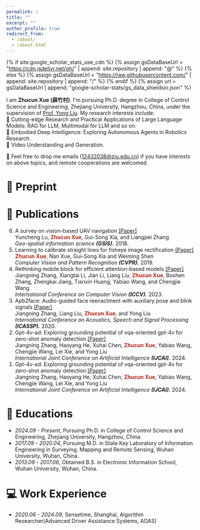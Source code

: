 ```yaml
---
permalink: /
title: ""
excerpt: ""
author_profile: true
redirect_from: 
  - /about/
  - /about.html
---
```


{% if site.google_scholar_stats_use_cdn %}
{% assign gsDataBaseUrl = "https://cdn.jsdelivr.net/gh/" | append: site.repository | append: "@" %}
{% else %}
{% assign gsDataBaseUrl = "https://raw.githubusercontent.com/" | append: site.repository | append: "/" %}
{% endif %}
{% assign url = gsDataBaseUrl | append: "google-scholar-stats/gs_data_shieldsio.json" %}

<span class='anchor' id='about-me'></span>


<!--
### Hi there 👋
**zhangzjn/zhangzjn** is a ✨ _special_ ✨ repository because its `README.md` (this file) appears on your GitHub profile.

Here are some ideas to get you started:

- 🔭 I’m currently working on ...
- 🌱 I’m currently learning ...
- 👯 I’m looking to collaborate on ...
- 🤔 I’m looking for help with ...
- 💬 Ask me about ...
- 📫 How to reach me: ...
- 😄 Pronouns: ...
- ⚡ Fun fact: ...

https://www.emojiall.com/zh-hans/all-cate
-->


I am <strong>Zhucun Xue (薛竹村)</strong>. I'm pursuing Ph.D. degree in College of Control Science and Engineering, Zhejiang University, Hangzhou, China, under the supervision of [Prof. Yong Liu](https://april.zju.edu.cn/our-team). My research interests include:<br>
🌱 Cutting-edge Research and Practical Applications of Large Language Models: RAG for LLM, Multimodal for LLM and so on.<br>
🌱 Embodied Deep Intelligence: Exploring Autonomous Agents in Robotics Research. <br>
🌱 Video Understanding and Generation. 

💬 Feel free to drop me emails (12432038@zju.edu.cn) if you have interests on above topics, and remote cooperations are welcomed.<br>

# 📝 Preprint 

# 📝 Publications
<ol reversed>
  <li id="2025-1"> 
    A survey on vision-based UAV navigation <a href="https://www.tandfonline.com/doi/full/10.1080/10095020.2017.1420509">[Paper]</a><br> 
    Yuncheng Lu, <span style="color:#b02418; font-weight:bold;">Zhucun Xue</span>, Gui-Song Xia, and Liangpei Zhang<br>
    <i>Geo-spatial information science <strong>(GSIS).</strong></i> 2018.
  </li>
  <li id="2025-2"> 
    Learning to calibrate straight lines for fisheye image rectification <a href="https://openaccess.thecvf.com/content_CVPR_2019/papers/Xue_Learning_to_Calibrate_Straight_Lines_for_Fisheye_Image_Rectification_CVPR_2019_paper.pdf">[Paper]</a><br> 
    <span style="color:#b02418; font-weight:bold;">Zhucun Xue</span>, Nan Xue, Gui-Song Xia and Weiming Shen<br>
    <i>Computer Vision and Pattern Recognition <strong>(CVPR).</strong></i> 2019.
  </li>
  <li id="2025-3"> 
    Rethinking mobile block for efficient attention-based models <a href="https://arxiv.org/pdf/2301.01146">[Paper]</a><br> 
    Jiangning Zhang, Xiangtai Li, Jian Li, Liang Liu, <span style="color:#b02418; font-weight:bold;">Zhucun Xue</span>, Boshen Zhang, Zhengkai Jiang, Tianxin Huang, Yabiao Wang, and Chengjie Wang<br>
    <i> International Conference on Computer Vision <strong>(ICCV).</strong></i> 2023.
  </li>
  <li id="2025-4"> 
    Apb2face: Audio-guided face reenactment with auxiliary pose and blink signals <a href="https://arxiv.org/pdf/2004.14569">[Paper]</a><br> 
    Jiangning Zhang, Liang Liu, <span style="color:#b02418; font-weight:bold;">Zhucun Xue</span>, and Yong Liu<br>
    <i> International Conference on Acoustics, Speech and Signal Processing <strong>(ICASSP).</strong></i> 2020.
  </li>
  <li id="2025-4"> 
    Gpt-4v-ad: Exploring grounding potential of vqa-oriented gpt-4v for zero-shot anomaly detection <a href="https://arxiv.org/pdf/2311.02612">[Paper]</a><br> 
    Jiangning Zhang, Haoyang He, Xuhai Chen, <span style="color:#b02418; font-weight:bold;">Zhucun Xue</span>, Yabiao Wang, Chengjie Wang, Lei Xie, and Yong Liu<br>
    <i> International Joint Conference on Artificial Intelligence <strong>(IJCAI).</strong></i> 2024.
  </li>
  <li id="2025-4"> 
    Gpt-4v-ad: Exploring grounding potential of vqa-oriented gpt-4v for zero-shot anomaly detection <a href="https://arxiv.org/pdf/2311.02612">[Paper]</a><br> 
    Jiangning Zhang, Haoyang He, Xuhai Chen, <span style="color:#b02418; font-weight:bold;">Zhucun Xue</span>, Yabiao Wang, Chengjie Wang, Lei Xie, and Yong Liu<br>
    <i> International Joint Conference on Artificial Intelligence <strong>(IJCAI).</strong></i> 2024.
  </li>
</ol>


<!-- # 🎖 Honors and Awards
- *2021.10* Lorem ipsum dolor sit amet, consectetur adipiscing elit. Vivamus ornare aliquet ipsum, ac tempus justo dapibus sit amet. 
- *2021.09* Lorem ipsum dolor sit amet, consectetur adipiscing elit. Vivamus ornare aliquet ipsum, ac tempus justo dapibus sit amet.  -->

# 📖 Educations
- *2024.09 - Present*, Pursuing Ph.D. in College of Control Science and Engineering, Zhejiang University, Hangzhou, China. 
- *2017.09 - 2020.04*, Pursuing M.D. in State Key Laboratory of Information Engineering in Surveying, Mapping and Remote Sensing, Wuhan University, Wuhan, China.
- *2013.09 - 2017.06*, Obtained B.S. in Electronic Information School, Wuhan University, Wuhan, China.

<!-- # 💬 Invited Talks
- *2021.06*, Lorem ipsum dolor sit amet, consectetur adipiscing elit. Vivamus ornare aliquet ipsum, ac tempus justo dapibus sit amet. 
- *2021.03*, Lorem ipsum dolor sit amet, consectetur adipiscing elit. Vivamus ornare aliquet ipsum, ac tempus justo dapibus sit amet.  \| [\[video\]](https://github.com/) -->

# 💻 Work Experience
- *2020.06 - 2024.09*, Sensetime, Shanghai, Algorithm Researcher(Advanced Driver Assistance Systems, ADAS)

